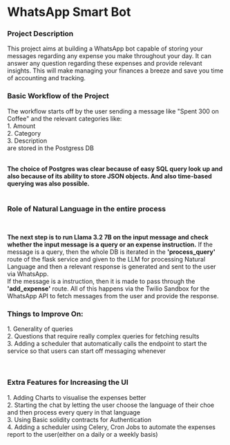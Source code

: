 <h1>WhatsApp Smart Bot</h1>
<h3><b>Project Description</b></h3>
<p>This project aims at building a WhatsApp bot capable of storing your messages regarding any expense you make throughout your day. It can answer any question regarding these expenses
and provide relevant insights. This will make managing your finances a breeze and save you time of accounting and tracking.</p>

<h3><b>Basic Workflow of the Project</b></h3>
<p>The workflow starts off by the user sending a message like "Spent 300 on Coffee" and the relevant categories like: 
<br> 1. Amount <br> 2. Category <br> 3. Description <br> are stored in the Postgress DB</p>
<br><b> The choice of Postgres was clear because of easy SQL query look up and also because of its ability to store JSON objects. And also time-based querying was also possible.</b><br><br>

<h3><b>Role of Natural Language in the entire process</b></h3><br>
<p><b>The next step is to run Llama 3.2 7B on the input message and check whether the input message is a query or an expense instruction.</b> If the message is a query, then the whole DB is iterated in the <b> 'process_query' </b> route of the flask service and given to the LLM for processing Natural Language and then a relevant response is generated and sent to the user via WhatsApp.<br>If the message is a instruction, then it is made to pass through the <b>'add_expense'</b> route.   
All of this happens via the Twilio Sandbox for the WhatsApp API to fetch messages from the user and provide the response. </p>

<h3><b>Things to Improve On:</b></h3>
<p>
  1. Generality of queries <br>
  2. Questions that require really complex queries for fetching results<br>
  3. Adding a scheduler that automatically calls the endpoint to start the service so that users can start off messaging whenever 
</p>
<br>

<h3><b>Extra Features for Increasing the UI</b></h3>
<p>
1. Adding Charts to visualise the expenses better<br>
2. Starting the chat by letting the user choose the language of their choe  and then process every query in that language<br>
3. Using Basic solidity contracts for Authentication<br>
4. Adding a scheduler using Celery, Cron Jobs to automate the expenses report to the user(either on a daily or a weekly basis)<br>
</p>
